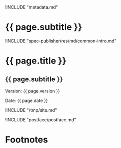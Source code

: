!INCLUDE "metadata.md"

{{ page.subtitle }}
================

!INCLUDE "spec-publisher/res/md/common-intro.md"

{{ page.title }}
================

{{ page.subtitle }}
-------------------

Version: {{ page.version }}

Date: {{ page.date }}

!INCLUDE "/tmp/site.md"

!INCLUDE "postface/postface.md"

Footnotes
=========
